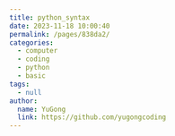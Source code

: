```yaml
---
title: python_syntax
date: 2023-11-18 10:00:40
permalink: /pages/838da2/
categories:
  - computer
  - coding
  - python
  - basic
tags:
  - null
author:
  name: YuGong
  link: https://github.com/yugongcoding
---
```


